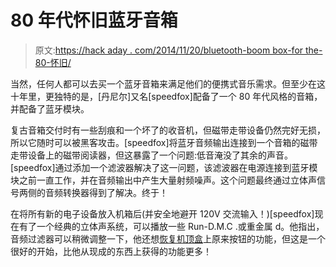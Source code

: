 # 80 年代怀旧蓝牙音箱

> 原文:[https://hack aday . com/2014/11/20/bluetooth-boom box-for the-80-怀旧/](https://hackaday.com/2014/11/20/bluetooth-boombox-for-that-80s-nostalgia/)

当然，任何人都可以去买一个蓝牙音箱来满足他们的便携式音乐需求。但至少在这十年里，更独特的是，[丹尼尔]又名[speedfox]配备了一个 80 年代风格的音箱，并配备了蓝牙模块。

复古音箱交付时有一些刮痕和一个坏了的收音机，但磁带走带设备仍然完好无损，所以它随时可以被黑客攻击。[speedfox]将蓝牙音频输出连接到一个音箱的磁带走带设备上的磁带阅读器，但这暴露了一个问题:低音淹没了其余的声音。[speedfox]通过添加一个滤波器解决了这一问题，该滤波器在电源连接到蓝牙模块之前一直工作，并在音频输出中产生大量射频噪声。这个问题最终通过立体声信号两侧的音频转换器得到了解决。终于！

在将所有新的电子设备放入机箱后(并安全地避开 120V 交流输入！)[speedfox]现在有了一个经典的立体声系统，可以播放一些 Run-D.M.C .或重金属 d。他指出，音频过滤器可以稍微调整一下，他还想[恢复机顶盒](http://hackaday.com/2010/05/31/bluetooth-boombox/)上原来按钮的功能，但这是一个很好的开始，比他从现成的东西上获得的功能更多！